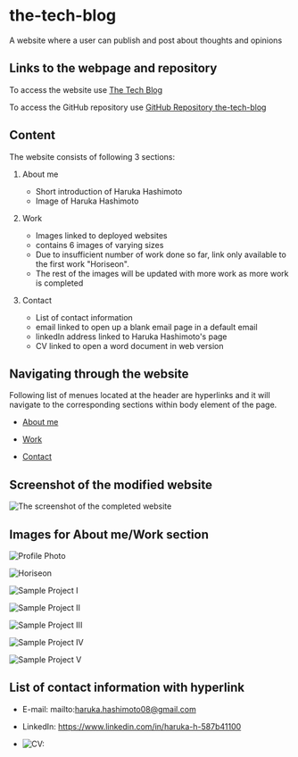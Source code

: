 # the-tech-blog
A website where a user can publish and post about thoughts and opinions

## Links to the webpage and repository

To access the website use [The Tech Blog](https://grim-corpse-63523.herokuapp.com/)

To access the GitHub repository use [GitHub Repository the-tech-blog](https://github.com/Haruka08/the-tech-blog)

## Content

The website consists of following 3 sections:

1. About me
    - Short introduction of Haruka Hashimoto
    - Image of Haruka Hashimoto

2. Work
    - Images linked to deployed websites
    - contains 6 images of varying sizes
    - Due to insufficient number of work done so far, link only available to the first work "Horiseon".
    - The rest of the images will be updated with more work as more work is completed

3. Contact
    - List of contact information
    - email linked to open up a blank email page in a default email
    - linkedIn address linked to Haruka Hashimoto's page
    - CV linked to open a word document in web version
    
## Navigating through the website

Following list of menues located at the header are hyperlinks and it will navigate to the corresponding sections within body element of the page.

- [About me](https://haruka08.github.io/Harukas-Portfolio/#about-me)

- [Work](https://haruka08.github.io/Harukas-Portfolio/#work)

- [Contact](https://haruka08.github.io/Harukas-Portfolio/#contact)

## Screenshot of the modified website

![The screenshot of the completed website](./assets/Haruka-s-portfolio-screenshot.jpg)

## Images for About me/Work section

![Profile Photo](./assets/haruka-photo.jpg)

![Horiseon](./assets/screenshot1.jpg)

![Sample Project I](./assets/beach-sample.jpg)

![Sample Project II](./assets/mountain-sample.webp)

![Sample Project III](./assets/sunset-sample.jpg)

![Sample Project IV](./assets/spring-sample.jpeg)

![Sample Project V](./assets/snow-sample.jpeg)

## List of contact information with hyperlink

- E-mail: mailto:haruka.hashimoto08@gmail.com

- LinkedIn: https://www.linkedin.com/in/haruka-h-587b41100

- ![CV:](./assets/haruka-cv.jpg)